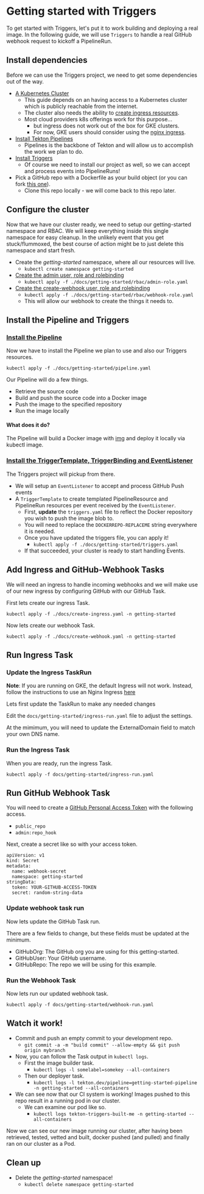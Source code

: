 # Getting started with Triggers

To get started with Triggers, let's put it to work building and deploying a real
image. In the following guide, we will use `Triggers` to handle a real GitHub
webhook request to kickoff a PipelineRun.

## Install dependencies

Before we can use the Triggers project, we need to get some dependencies out of
the way.

- [A Kubernetes Cluster](https://kubernetes.io/docs/setup/)
  - This guide depends on an having access to a Kubernetes cluster which is
    publicly reachable from the internet.
  - The cluster also needs the ability to
    [create ingress resources](https://kubernetes.io/docs/concepts/services-networking/ingress/).
  - Most cloud providers k8s offerings work for this purpose...
    - but ingress does not work out of the box for GKE clusters.
    - For now, GKE users should consider using the
      [nginx ingress](https://kubernetes.github.io/ingress-nginx/deploy/#gce-gke).
- [Install Tekton Pipelines](https://github.com/tektoncd/pipeline/blob/master/docs/install.md#installing-tekton-pipelines)
  - Pipelines is the backbone of Tekton and will allow us to accomplish the work
    we plan to do.
- [Install Triggers](../install.md)
  - Of course we need to install our project as well, so we can accept and
    process events into PipelineRuns!
- Pick a GitHub repo with a Dockerfile as your build object (or you can fork
  [this one](https://github.com/iancoffey/ulmaceae)).
  - Clone this repo locally - we will come back to this repo later.

## Configure the cluster

Now that we have our cluster ready, we need to setup our getting-started
namespace and RBAC. We will keep everything inside this single namespace for
easy cleanup. In the unlikely event that you get stuck/flummoxed, the best
course of action might be to just delete this namespace and start fresh.

- Create the _getting-started_ namespace, where all our resources will live.
  - `kubectl create namespace getting-started`
- [Create the admin user, role and rolebinding](./rbac/admin-role.yaml)
  - `kubectl apply -f ./docs/getting-started/rbac/admin-role.yaml`
- [Create the create-webhook user, role and rolebinding](./rbac/webhook-role.yaml)
  - `kubectl apply -f ./docs/getting-started/rbac/webhook-role.yaml`
  - This will allow our webhook to create the things it needs to.

## Install the Pipeline and Triggers

### [Install the Pipeline](./pipeline.yaml)

Now we have to install the Pipeline we plan to use and also our Triggers
resources.

`kubectl apply -f ./docs/getting-started/pipeline.yaml`

Our Pipeline will do a few things.

- Retrieve the source code
- Build and push the source code into a Docker image
- Push the image to the specified repository
- Run the image locally

#### What does it do?

The Pipeline will build a Docker image with
[img](https://github.com/genuinetools/img) and deploy it locally via kubectl
image.

### [Install the TriggerTemplate, TriggerBinding and EventListener](./triggers.yaml)

The Triggers project will pickup from there.

- We will setup an `EventListener` to accept and process GitHub Push events
- A `TriggerTemplate` to create templated PipelineResource and PipelineRun
  resources per event received by the `EventListener`.
  - First, **update** the `triggers.yaml` file to reflect the Docker repository
    you wish to push the image blob to.
  - You will need to replace the `DOCKERREPO-REPLACEME` string everywhere it is
    needed.
  - Once you have updated the triggers file, you can apply it!
    - `kubectl apply -f ./docs/getting-started/triggers.yaml`
  - If that succeeded, your cluster is ready to start handling Events.

## Add Ingress and GitHub-Webhook Tasks

We will need an ingress to handle incoming webhooks and we will make use of our
new ingress by configuring GitHub with our GitHub Task.

First lets create our ingress Task.

`kubectl apply -f ./docs/create-ingress.yaml -n getting-started`

Now lets create our webhook Task.

`kubectl apply -f ./docs/create-webhook.yaml -n getting-started`

## Run Ingress Task

### Update the Ingress TaskRun

**Note**: If you are running on GKE, the default Ingress will not work. Instead,
follow the instructions to use an Nginx Ingress
[here](../exposing-eventlisteners.md#Using-Nginx-Ingress)

Lets first update the TaskRun to make any needed changes

Edit the `docs/getting-started/ingress-run.yaml` file to adjust the settings.

At the mimimum, you will need to update the ExternalDomain field to match your
own DNS name.

### Run the Ingress Task

When you are ready, run the ingress Task.

`kubectl apply -f docs/getting-started/ingress-run.yaml`

## Run GitHub Webhook Task

You will need to create a
[GitHub Personal Access Token](https://help.github.com/en/articles/creating-a-personal-access-token-for-the-command-line#creating-a-token)
with the following access.

- `public_repo`
- `admin:repo_hook`

Next, create a secret like so with your access token.

```
apiVersion: v1
kind: Secret
metadata:
  name: webhook-secret
  namespace: getting-started
stringData:
  token: YOUR-GITHUB-ACCESS-TOKEN
  secret: random-string-data
```

### Update webhook task run

Now lets update the GitHub Task run.

There are a few fields to change, but these fields must be updated at the
minimum.

- GitHubOrg: The GitHub org you are using for this getting-started.
- GitHubUser: Your GitHub username.
- GitHubRepo: The repo we will be using for this example.

### Run the Webhook Task

Now lets run our updated webhook task.

`kubectl apply -f docs/getting-started/webhook-run.yaml`

## Watch it work!

- Commit and push an empty commit to your development repo.
  - `git commit -a -m "build commit" --allow-empty && git push origin mybranch`
- Now, you can follow the Task output in `kubectl logs`.
  - First the image builder task.
    - `kubectl logs -l somelabel=somekey --all-containers`
  - Then our deployer task.
    - `kubectl logs -l tekton.dev/pipeline=getting-started-pipeline -n getting-started --all-containers`
- We can see now that our CI system is working! Images pushed to this repo
  result in a running pod in our cluster.
  - We can examine our pod like so.
    - `kubectl logs tekton-triggers-built-me -n getting-started --all-containers`

Now we can see our new image running our cluster, after having been retrieved,
tested, vetted and built, docker pushed (and pulled) and finally ran on our
cluster as a Pod.

## Clean up

- Delete the _getting-started_ namespace!
  - `kubectl delete namespace getting-started`
